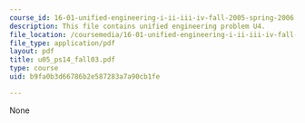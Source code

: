 ```yaml
---
course_id: 16-01-unified-engineering-i-ii-iii-iv-fall-2005-spring-2006
description: This file contains unified engineering problem U4.
file_location: /coursemedia/16-01-unified-engineering-i-ii-iii-iv-fall-2005-spring-2006/b9fa0b3d66786b2e587283a7a90cb1fe_u05_ps14_fall03.pdf
file_type: application/pdf
layout: pdf
title: u05_ps14_fall03.pdf
type: course
uid: b9fa0b3d66786b2e587283a7a90cb1fe

---
```

None